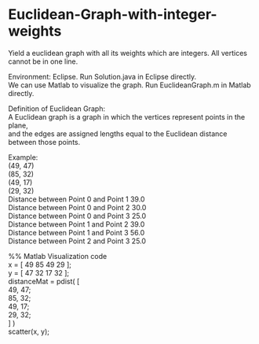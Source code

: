 # Euclidean-Graph-with-integer-weights
Yield a euclidean graph with all its weights which are integers. All vertices cannot be in one line.  

Environment: Eclipse. Run Solution.java in Eclipse directly.  
We can use Matlab to visualize the graph. Run EuclideanGraph.m in Matlab directly.

Definition of Euclidean Graph:  
A Euclidean graph is a graph in which the vertices represent points in the plane,   
and the edges are assigned lengths equal to the Euclidean distance between those points.  

Example:  
(49, 47)  
(85, 32)  
(49, 17)  
(29, 32)  
Distance between Point 0 and Point 1 39.0  
Distance between Point 0 and Point 2 30.0  
Distance between Point 0 and Point 3 25.0  
Distance between Point 1 and Point 2 39.0  
Distance between Point 1 and Point 3 56.0  
Distance between Point 2 and Point 3 25.0  
  
%% Matlab Visualization code  
x = [ 49 85 49 29 ];  
y = [ 47 32 17 32 ];  
distanceMat = pdist( [   
49, 47;  
85, 32;  
49, 17;  
29, 32;  
] )  
scatter(x, y);  
